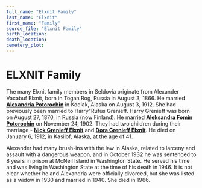 ```yaml
---
full_name: "Elxnit Family"
last_name: "Elxnit"
first_name: "Family"
source_file: "Elxnit Family"
birth_location:
death_location:
cemetery_plot: 
---
```

# ELXNIT Family

The many Elxnit family members in Seldovia originate from Alexander Vacabuf Elxnit, born in Togan Rog, Russia in August 3, 1866.  He married [**Alexandria Potorochin**](../_people/Elxnit_Alexandria_Potorochin.md) in Kodiak, Alaska on August 3, 1912.  She had previously been married to Harry"Rufus Grenieff. Harry Grenieff was born on August 27, 1870, in Russia (now Finland). He married [**Aleksandra Fomin Potorochin**](../_people/Elxnit_Alexandria_Potorochin.md) on November 24, 1902. They had two children during their marriage - [**Nick Grenieff Elxnit**](../_people/Elxnit_Nick_Grenieff.md) and [**Dora Grenieff Elxnit**](../_people/Ursin_Axel.md). He died on January 6, 1912, in Kasilof, Alaska, at the age of 41.

Alexander had many brush-ins with the law in Alaska, related to larceny and assault with a dangerous weapon, and in October 1932 he was sentenced to 8 years in prison at McNeil Island in Washington State. He served his time and was living in Washington State at the time of his death in 1946. It is not clear whether he and Alexandria were officially divorced, but she was listed as a widow in 1930 and married in 1940.  She died in 1966. 

